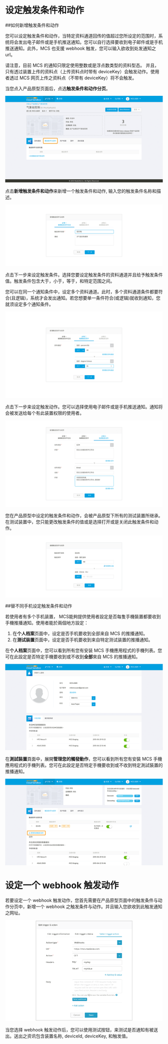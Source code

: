 # 设定触发条件和动作

##如何新增触发条件和动作

您可以设定触发条件和动作，当特定资料通道回传的值超过您所设定的范围时，系统将会发出电子邮件或是手机推送通知。您可以自行选择要收到电子邮件或是手机推送通知。此外，MCS 也支援 webhook 触发，您可以输入欲收到处发通知之 url。

请注意，目前 MCS 的通知只限定使用整数或是浮点数类型的资料型态。
并且，只有透过装置上传的资料点（上传资料点时带有 deviceKey）会触发动作。使用者透过 MCS 网页上传之资料点（不带有 deviceKey）将不会触发。

当您点入产品原型页面后，点选**触发条件和动作分页**。

![](../images/Trigger/img_trigger_01.png)

点击**新增触发条件和动作**来新增一个触发条件和动作, 输入您的触发条件名称和描述。

![](../images/Trigger/img_trigger_02.png)

点击下一步来设定触发条件。选择您要设定触发条件的资料通道并且给予触发条件值。触发条件包含大于，小于，等于，和特定范围之间。

您可以在同一个通知条件中，设定多个资料通道。此时，多个资料通道条件都要符合(且逻辑)，系统才会发出通知。若您想要单一条件符合(或逻辑)就收到通知，您就须设定多个通知条件。

![](../images/Trigger/img_trigger_03.png)

点击下一步来设定触发动作。您可以选择使用电子邮件或是手机推送通知。通知将会被发送给每个有此装置权限的使用者。


![](../images/Trigger/img_trigger_04.png)

您在产品原型中设定的触发条件和动作，会被产品原型下所有的测试装置所继承。在测试装置中，您只能更改触发条件的值或是选择打开或是关闭此触发条件和动作。

![](../images/Trigger/img_trigger_05.png)

##替不同手机设定触发条件和动作

若使用者有多个手机装置， MCS能夠提供使用者設定是否每隻手機裝置都要收到手機推播通知。使用者能於兩個地方設定：

1. 在**个人档案**页面中，设定是否手机要收到全部来自 MCS 的推播通知。
2. 在**测试装置**页面中，设定是否手机要收到来自特定测试装置的推播通知。

在**个人档案**页面中，您可以看到所有您有安装 MCS 手機應用程式的手機列表。您可在此設定是否特定手機要收到或不收到**全部**來自 MCS 的推播通知。

![](../images/Trigger/img_trigger_06.png)

在**測試裝置**頁面中，展開**管理您的觸發動作**，您可以看到所有您有安裝 MCS 手機應用程式的手機列表。您可在此設定是否特定手機要收到或不收到特定測試裝置的推播通知。

![](../images/Trigger/img_trigger_07.png)


# 设定一个 webhook 触发动作

若要设定一个 webhook 触发动作，您首先需要在产品原型页面中的触发条件与动作分页中，新增一个 webhook 之触发条件与动作。并且输入您欲收到此触发通知之网址。


![](../images/Trigger/img_trigger_08.png)

当您选择 webhook 触发动作后，您可以使用测试按钮，来测试是否通知有被送出。送出之资讯包含装置名称, deviceId, deviceKey, 和触发值。
